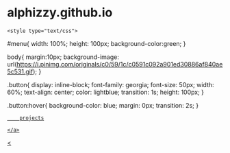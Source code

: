 # alphizzy.github.io
<!DOCTYPE html>
<html>
<head>
	<title></title>

	<style type="text/css">
#menu{
		width: 100%;
		height: 100px;
		background-color:green;
}

body{
	margin:10px;
	background-image: url(https://i.pinimg.com/originals/c0/59/1c/c0591c092a901ed30886af840ae5c531.gif);
}


.button{ 
	display: inline-block;
	font-family: georgia;
	font-size: 50px;
	width: 60%;
	text-align: center;
	color: lightblue;
	transition: 1s;
	height: 100px;
 }

.button:hover{
	background-color: blue;
	margin: 0px;
	transition: 2s;
}
</style>


<body>
	<a href="projects.html">

		projects

	</a>
<div id=alpha>
	
</div>



</body>
</html>



<<!DOCTYPE html>
<html>
<head>
	<meta charset="utf-8">
	<meta name="viewport" content="width=device-width, initial-scale=1">
	<title></title>
</head>
<body>

</body>
</html>
